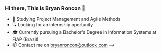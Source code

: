 ### Hi there, This is Bryan Roncon 👋



- 🌱 Studying Project Management and Agile Methods
- 🔍 Looking for an internship oportunity 
- 🎓 Currently pursuing a Bachelor's Degree in Information Systems at FIAP (Brazil)
- 📫 Contact me on bryanroncon@outlook.com
-->
